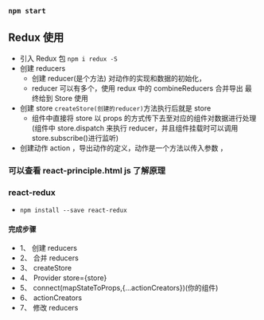### `npm start`

## Redux 使用

- 引入 Redux 包 `npm i redux -S`
- 创建 reducers
  - 创建 reducer(是个方法) 对动作的实现和数据的初始化，
  - reducer 可以有多个，使用 redux 中的 combineReducers 合并导出
    最终给到 Store 使用
- 创建 store `createStore(创建的reducer)`方法执行后就是 store
  - 组件中直接将 store 以 props 的方式传下去至对应的组件对数据进行处理(组件中 store.dispatch 来执行 reducer，并且组件挂载时可以调用 store.subscribe()进行监听)
- 创建动作 action ，导出动作的定义，动作是一个方法以传入参数 ，

### 可以查看 react-principle.html js 了解原理

### react-redux

- `npm install --save react-redux`

#### 完成步骤

- 1、 创建 reducers
- 2、 合并 reducers
- 3、 createStore
- 4、 Provider store={store}
- 5、 connect(mapStateToProps,{...actionCreators})(你的组件)
- 6、 actionCreators
- 7、 修改 reducers
